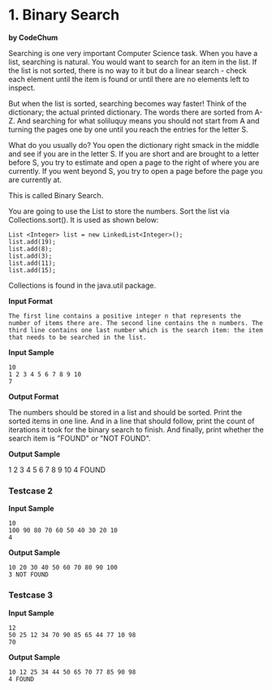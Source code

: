# 1. Binary Search
**by CodeChum**

Searching is one very important Computer Science task. When you have a list, searching is natural. You would want to search for an item in the list. If the list is not sorted, there is no way to it but do a linear search - check each element until the item is found or until there are no elements left to inspect.



But when the list is sorted, searching becomes way faster! Think of the dictionary; the actual printed dictionary. The words there are sorted from A-Z. And searching for what soliluquy means you should not start from A and turning the pages one by one until you reach the entries for the letter S.



What do you usually do? You open the dictionary right smack in the middle and see if you are in the letter S. If you are short and are brought to a letter before S, you try to estimate and open a page to the right of where you are currently. If you went beyond S, you try to open a page before the page you are currently at.



This is called Binary Search.



You are going to use the List to store the numbers. Sort the list via Collections.sort(). It is used as shown below:

    List <Integer> list = new LinkedList<Integer>();
    list.add(19);
    list.add(8);
    list.add(3);
    list.add(11);
    list.add(15);

Collections is found in the java.util package.

**Input Format**

    The first line contains a positive integer n that represents the number of items there are. The second line contains the n numbers. The third line contains one last number which is the search item: the item that needs to be searched in the list.

**Input Sample**

    10
    1 2 3 4 5 6 7 8 9 10
    7

**Output Format**

The numbers should be stored in a list and should be sorted. Print the sorted items in one line. And in a line that should follow, print the count of iterations it took for the binary search to finish. And finally, print whether the search item is "FOUND" or "NOT FOUND".

**Output Sample**

1 2 3 4 5 6 7 8 9 10
4 FOUND



### Testcase 2

**Input Sample**

    10
    100 90 80 70 60 50 40 30 20 10
    4

**Output Sample**

    10 20 30 40 50 60 70 80 90 100
    3 NOT FOUND


### Testcase 3
**Input Sample**

    12
    50 25 12 34 70 90 85 65 44 77 10 98
    70

**Output Sample**

    10 12 25 34 44 50 65 70 77 85 90 98
    4 FOUND